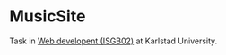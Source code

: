 MusicSite
=========

Task in [Web developent (ISGB02)](http://www.kau.se/en/education/courses/ISGB02) at Karlstad University.
